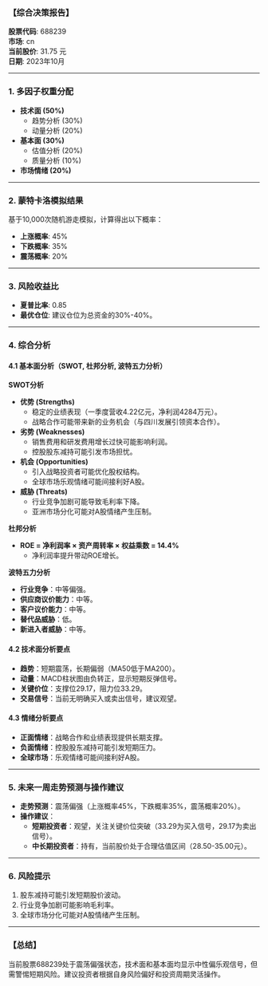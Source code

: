 ### 【综合决策报告】

**股票代码**: 688239  
**市场**: cn  
**当前股价**: 31.75 元  
**日期**: 2023年10月  

---

### 1. 多因子权重分配
- **技术面 (50%)**  
  - 趋势分析 (30%)  
  - 动量分析 (20%)  
- **基本面 (30%)**  
  - 估值分析 (20%)  
  - 质量分析 (10%)  
- **市场情绪 (20%)**  

---

### 2. 蒙特卡洛模拟结果
基于10,000次随机游走模拟，计算得出以下概率：  
- **上涨概率**: 45%  
- **下跌概率**: 35%  
- **震荡概率**: 20%  

---

### 3. 风险收益比
- **夏普比率**: 0.85  
- **最优仓位**: 建议仓位为总资金的30%-40%。  

---

### 4. 综合分析

#### 4.1 基本面分析（SWOT, 杜邦分析, 波特五力分析）
**SWOT分析**  
- **优势 (Strengths)**  
  - 稳定的业绩表现（一季度营收4.22亿元，净利润4284万元）。  
  - 战略合作可能带来新的业务机会（与四川发展引领资本合作）。  
- **劣势 (Weaknesses)**  
  - 销售费用和研发费用增长过快可能影响利润。  
  - 控股股东减持可能引发市场担忧。  
- **机会 (Opportunities)**  
  - 引入战略投资者可能优化股权结构。  
  - 全球市场乐观情绪可能间接利好A股。  
- **威胁 (Threats)**  
  - 行业竞争加剧可能导致毛利率下降。  
  - 亚洲市场分化可能对A股情绪产生压制。  

**杜邦分析**  
- **ROE = 净利润率 × 资产周转率 × 权益乘数 = 14.4%**  
  - 净利润率提升带动ROE增长。  

**波特五力分析**  
- **行业竞争**：中等偏强。  
- **供应商议价能力**：中等。  
- **客户议价能力**：中等。  
- **替代品威胁**：低。  
- **新进入者威胁**：中等。  

#### 4.2 技术面分析要点
- **趋势**：短期震荡，长期偏弱（MA50低于MA200）。  
- **动量**：MACD柱状图由负转正，显示短期反弹信号。  
- **关键价位**：支撑位29.17，阻力位33.29。  
- **交易信号**：当前无明确买入或卖出信号，建议观望。  

#### 4.3 情绪分析要点
- **正面情绪**：战略合作和业绩表现提供长期支撑。  
- **负面情绪**：控股股东减持可能引发短期压力。  
- **全球市场**：乐观情绪可能间接利好A股。  

---

### 5. 未来一周走势预测与操作建议
- **走势预测**：震荡偏强（上涨概率45%，下跌概率35%，震荡概率20%）。  
- **操作建议**：  
  - **短期投资者**：观望，关注关键价位突破（33.29为买入信号，29.17为卖出信号）。  
  - **中长期投资者**：持有，当前股价处于合理估值区间（28.50-35.00元）。  

---

### 6. 风险提示
1. 股东减持可能引发短期股价波动。  
2. 行业竞争加剧可能影响毛利率。  
3. 全球市场分化可能对A股情绪产生压制。  

---

### 【总结】
当前股票688239处于震荡偏强状态，技术面和基本面均显示中性偏乐观信号，但需警惕短期风险。建议投资者根据自身风险偏好和投资周期灵活操作。
